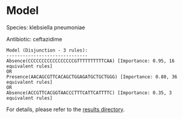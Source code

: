 
# Model

Species: klebsiella pneumoniae

Antibiotic: ceftazidime

```
Model (Disjunction - 3 rules):
------------------------------
Absence(CCCCCCCCCCCCCCCCCGTTTTTTTTTTCAA) [Importance: 0.95, 16 equivalent rules]
OR
Presence(AACAGCGTTCACAGCTGGAGATGCTGCTGGG) [Importance: 0.80, 36 equivalent rules]
OR
Absence(ACCGTTCACGGTAACCCTTTCATTCATTTTC) [Importance: 0.35, 3 equivalent rules]

```

For details, please refer to the [results directory](../../../../../results/scm_b/klebsiella+pneumoniae/ceftazidime/repeat_0/).


